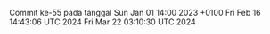 Commit ke-55 pada tanggal Sun Jan 01 14:00 2023 +0100
Fri Feb 16 14:43:06 UTC 2024
Fri Mar 22 03:10:30 UTC 2024
